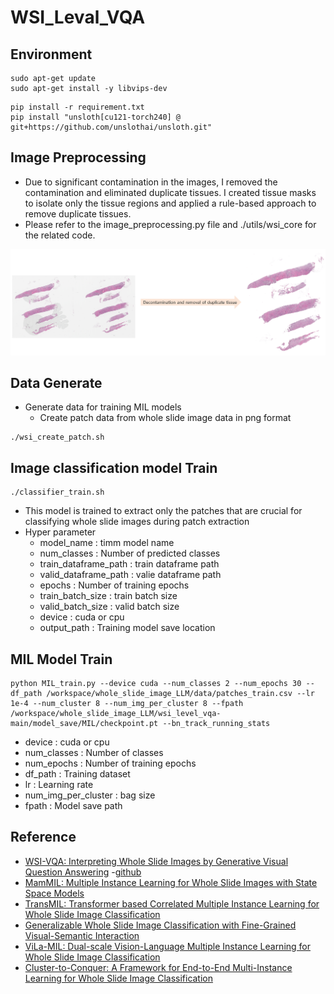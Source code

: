 
# WSI_Leval_VQA

## Environment

```
sudo apt-get update
sudo apt-get install -y libvips-dev
```

```
pip install -r requirement.txt
pip install "unsloth[cu121-torch240] @ git+https://github.com/unslothai/unsloth.git"
```
## Image Preprocessing
- Due to significant contamination in the images, I removed the contamination and eliminated duplicate tissues. I created tissue masks to isolate only the tissue regions and applied a rule-based approach to remove duplicate tissues.
- Please refer to the image_preprocessing.py file and ./utils/wsi_core for the related code.

![image1](./img/image_preprocessing.png)


## Data Generate
- Generate data for training MIL models
  - Create patch data from whole slide image data in png format
```
./wsi_create_patch.sh

```

## Image classification model Train

```
./classifier_train.sh

```
- This model is trained to extract only the patches that are crucial for classifying whole slide images during patch extraction
- Hyper parameter
  - model_name : timm model name  
  - num_classes : Number of predicted classes
  - train_dataframe_path : train dataframe path 
  - valid_dataframe_path : valie dataframe path  
  - epochs : Number of training epochs
  - train_batch_size : train batch size
  - valid_batch_size : valid batch size
  - device : cuda or cpu
  - output_path : Training model save location


## MIL Model Train

```
python MIL_train.py --device cuda --num_classes 2 --num_epochs 30 --df_path /workspace/whole_slide_image_LLM/data/patches_train.csv --lr 1e-4 --num_cluster 8 --num_img_per_cluster 8 --fpath /workspace/whole_slide_image_LLM/wsi_level_vqa-main/model_save/MIL/checkpoint.pt --bn_track_running_stats
```
- device : cuda or cpu
- num_classes : Number of classes
- num_epochs : Number of training epochs
- df_path : Training dataset
- lr : Learning rate
- num_img_per_cluster : bag size
- fpath : Model save path 

## Reference
- [WSI-VQA: Interpreting Whole Slide Images by Generative Visual Question Answering](https://arxiv.org/abs/2407.05603)
  -[github](https://github.com/cpystan/WSI-VQA/tree/master?tab=readme-ov-file)
- [MamMIL: Multiple Instance Learning for Whole Slide Images with State Space Models](https://arxiv.org/pdf/2403.05160)
- [TransMIL: Transformer based Correlated Multiple Instance Learning for Whole Slide Image Classification](https://arxiv.org/abs/2106.00908)
- [Generalizable Whole Slide Image Classification with Fine-Grained Visual-Semantic Interaction](https://openaccess.thecvf.com/content/CVPR2024/papers/Li_Generalizable_Whole_Slide_Image_Classification_with_Fine-Grained_Visual-Semantic_Interaction_CVPR_2024_paper.pdf)
- [ViLa-MIL: Dual-scale Vision-Language Multiple Instance Learning for Whole Slide Image Classification](https://openaccess.thecvf.com/content/CVPR2024/papers/Shi_ViLa-MIL_Dual-scale_Vision-Language_Multiple_Instance_Learning_for_Whole_Slide_Image_CVPR_2024_paper.pdf)
- [Cluster-to-Conquer: A Framework for End-to-End Multi-Instance Learning for Whole Slide Image Classification](https://arxiv.org/pdf/2103.10626)

